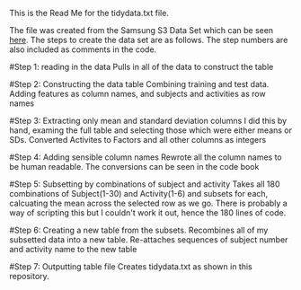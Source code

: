 This is the Read Me for the tidydata.txt file.

The file was created from the Samsung S3 Data Set which can be seen [here](https://github.com/kythryn/dsmonth3/tree/master/UCI%20HAR%20Dataset%202). The steps to create the data set are as follows.
The step numbers are also included as comments in the code.

#Step 1: reading in the data
Pulls in all of the data to construct the table

#Step 2: Constructing the data table
Combining training and test data. Adding features as column names, and subjects and activities as row names

#Step 3: Extracting only mean and standard deviation columns
I did this by hand, examing the full table and selecting those which were either means or SDs. Converted Activites to Factors and all other columns as integers

#Step 4: Adding sensible column names
Rewrote all the column names to be human readable. The conversions can be seen in the code book

#Step 5: Subsetting by combinations of subject and activity
Takes all 180 combinations of Subject(1-30) and Activity(1-6) and subsets for each, calcuating the mean across the selected row as we go. There is probably a way of scripting this but I couldn't work it out, hence the 180 lines of code.

#Step 6: Creating a new table from the subsets.
Recombines all of my subsetted data into a new table.
Re-attaches sequences of subject number and activity name to the new table

#Step 7: Outputting table file
Creates tidydata.txt as shown in this repository.

